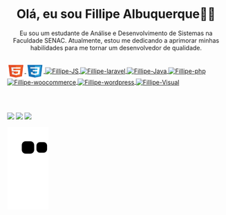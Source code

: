 <h1 align="center">Olá, eu sou Fillipe Albuquerque🙋‍♂️</h1>

<p align="center">Eu sou um estudante de Análise e Desenvolvimento de Sistemas na Faculdade SENAC. Atualmente, estou me dedicando a aprimorar minhas habilidades para me tornar um desenvolvedor de qualidade.</p>

  <br>

  <a href="https://github.com/Fillipe-Albuquerque-Moreira-Dos-Santos/">
  <div>
    <img align="center" alt="Fillipe-HTML" height="30" width="40" src="https://raw.githubusercontent.com/devicons/devicon/master/icons/html5/html5-original.svg">
    <img align="center" alt="Fillipe-CSS" height="30" width="40" src="https://raw.githubusercontent.com/devicons/devicon/master/icons/css3/css3-original.svg">
    <img align="center" alt="Fillipe-JS" height="30" width="40"  src="https://cdn.jsdelivr.net/gh/devicons/devicon/icons/javascript/javascript-original.svg" />
    <img align="center" alt="Fillipe-laravel" height="30" width="40"  src="https://cdn.jsdelivr.net/gh/devicons/devicon/icons/laravel/laravel-plain-wordmark.svg" />
    <img align="center" alt="Fillipe-Java" height="30" width="40" src="https://cdn.jsdelivr.net/gh/devicons/devicon/icons/java/java-original-wordmark.svg" />
    <img align="center" alt="Fillipe-php" height="30" width="40" img src="https://cdn.jsdelivr.net/gh/devicons/devicon/icons/php/php-original.svg" />
    <img align="center" alt="Fillipe-woocommerce" height="30" width="40" img src="https://cdn.jsdelivr.net/gh/devicons/devicon/icons/woocommerce/woocommerce-original.svg" />
    <img align="center" alt="Fillipe-wordpress" height="30" width="40" src="https://cdn.jsdelivr.net/gh/devicons/devicon/icons/wordpress/wordpress-plain.svg" />
    <img align="center" alt="Fillipe-Visual" height="30" width="40"src="https://cdn.jsdelivr.net/gh/devicons/devicon/icons/visualstudio/visualstudio-plain.svg" />
</div>

 <br><br>
<div> 
 
  <a href = "mailto:fillipefff@gmail.com"><img src="https://img.shields.io/badge/-Gmail-%23333?style=for-the-badge&logo=gmail&logoColor=white" target="_blank"></a>
  <a href = "https://github.com/Fillipe-Albuquerque-Moreira-Dos-Santos"><img src="https://img.shields.io/badge/GitHub-100000?style=for-the-badge&logo=github&logoColor=white" target="_blank"></a>
   <a href = "https://www.linkedin.com/in/fillipe-albuquerque-a73511220"><img src="https://img.shields.io/badge/LinkedIn-0077B5?style=for-the-badge&logo=linkedin&logoColor=white" target="_blank"></a>
  


 
  ![Snake animation](https://github.com/Fillipe-Albuquerque-Moreira-Dos-Santos/Fillipe-Albuquerque-Moreira-Dos-Santos/blob/output/github-contribution-grid-snake.svg)
 
</div>


